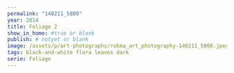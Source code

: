 ```yaml
---
permalink: "140211_5800"
year: 2014
title: Foliage 2
show_in_home: #true or blank
publish: # notyet or blank
image: /assets/p/art-photographs/rokma_art_photography-140211_5800.jpeg
tags: black-and-white flora leaves dark
serie: Foliage
---
```

